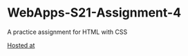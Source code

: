 # WebApps-S21-Assignment-4
A practice assignment for HTML with CSS

[Hosted at](https://44-563-web-apps-s21.github.io/webapps-s21-assignment-4-sarvepallibalu04/play.html)